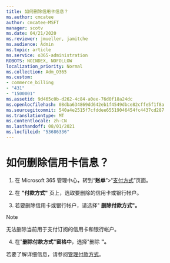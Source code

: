 ```yaml
---
title: 如何删除信用卡信息？
ms.author: cmcatee
author: cmcatee-MSFT
manager: scotv
ms.date: 04/21/2020
ms.reviewer: jmueller, jamitche
ms.audience: Admin
ms.topic: article
ms.service: o365-administration
ROBOTS: NOINDEX, NOFOLLOW
localization_priority: Normal
ms.collection: Adm_O365
ms.custom:
- commerce_billing
- "431"
- "1500001"
ms.assetid: 9d465c0b-d262-4c84-a0ee-76d0f18a24dc
ms.openlocfilehash: 08dba634869dd642eb1f4549dbce82cffe5f1f8a
ms.sourcegitcommit: 540a4e2515f7cfddee65519046454fc4437cd287
ms.translationtype: MT
ms.contentlocale: zh-CN
ms.lasthandoff: 08/01/2021
ms.locfileid: "53686336"
---
```

# <a name="how-do-i-remove-my-credit-card-information"></a>如何删除信用卡信息？

1. 在 Microsoft 365 管理中心，转到“**账单**”\>“[支付方式](https://go.microsoft.com/fwlink/p/?linkid=2018806)”页面。

2. 在 **"付款方式"** 页上，选取要删除的信用卡或银行帐户。

3. 若要删除信用卡或银行帐户，请选择" **删除付款方式"。**

> [!NOTE]
> 无法删除当前用于支付订阅的信用卡和银行帐户。

4. 在"**删除付款方式"窗格中**，选择"删除 **"。**

若要了解详细信息，请参阅[管理付款方式](/microsoft-365/commerce/billing-and-payments/manage-payment-methods)。